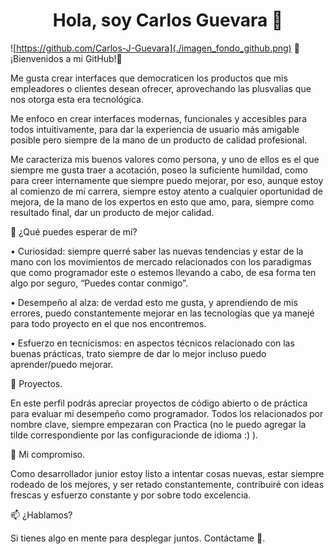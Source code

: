 <h1 align="center">Hola, soy <a>Carlos Guevara</a> 👋</h1>

![https://github.com/Carlos-J-Guevara](./imagen_fondo_github.png)
🌟 ¡Bienvenidos a mi GitHub!🙂

Me gusta crear interfaces que democraticen los productos que mis empleadores o clientes desean ofrecer, aprovechando las plusvalías que nos otorga esta era tecnológica.
 
Me enfoco en crear interfaces modernas, funcionales y accesibles para todos intuitivamente, para dar la experiencia de usuario más amigable posible pero siempre de la mano de un producto de calidad profesional.

Me caracteriza mis buenos valores como persona, y uno de ellos es el que siempre me gusta traer a acotación, poseo la suficiente humildad, como para creer internamente que siempre puedo mejorar, por eso, aunque estoy al comienzo de mi carrera, siempre estoy atento a cualquier oportunidad de mejora, de la mano de los expertos en esto que amo, para, siempre como resultado final, dar un producto de mejor calidad.

🚀 ¿Qué puedes esperar de mí?

•	Curiosidad: siempre querré saber las nuevas tendencias y estar de la mano con los movimientos de mercado relacionados con los paradigmas que como programador este o estemos llevando a cabo, de esa forma ten algo por seguro, “Puedes contar conmigo”.

•	Desempeño al alza: de verdad esto me gusta, y aprendiendo de mis errores, puedo constantemente mejorar en las tecnologías que ya manejé para todo proyecto en el que nos encontremos. 

•	Esfuerzo en tecnicismos: en aspectos técnicos relacionado con las buenas prácticas, trato siempre de dar lo mejor incluso puedo aprender/puedo mejorar. 

💼 Proyectos.

En este perfil podrás apreciar proyectos de código abierto o de práctica para evaluar mi desempeño como programador.
 Todos los relacionados por nombre clave, siempre empezaran con Practica (no le puedo agregar la tilde correspondiente por las configuracionde de idioma :) ). 

🌱 Mi compromiso.

Como desarrollador junior estoy listo a intentar cosas nuevas, estar siempre rodeado de los mejores, y ser retado constantemente, contribuiré con ideas frescas y esfuerzo constante y por sobre todo excelencia.  

📫 ¿Hablamos?

Si tienes algo en mente para desplegar juntos. Contáctame 🙂.



<!--
**Carlos-J-Guevara/Carlos-J-Guevara** is a ✨ _special_ ✨ repository because its `README.md` (this file) appears on your GitHub profile.

Here are some ideas to get you started:

- 🔭 I’m currently working on ...
- 🌱 I’m currently learning ...
- 👯 I’m looking to collaborate on ...
- 🤔 I’m looking for help with ...
- 💬 Ask me about ...
- 📫 How to reach me: ...
- 😄 Pronouns: ...
- ⚡ Fun fact: ...
-->
